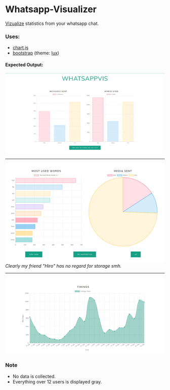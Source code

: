 # Whatsapp-Visualizer

[Vizualize](https://ameyrk.me/whatsapp-visualizer/) statistics from your whatsapp chat.

### Uses:
- [chart.js](https://www.chartjs.org)
- [bootstrap](https://getbootstrap.com) (theme: [lux](https://bootswatch.com/lux/))

#### Expected Output:
![Screenshot1](images/screenshots/part_1.png)

---

![Screenshot2](images/screenshots/part_2.png)
_Clearly my friend "Hiro" has no regard for storage smh._

---

![Screenshot3](images/screenshots/part_3.png)

### Note
- No data is collected.
- Everything over 12 users is displayed gray.